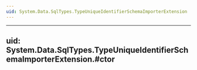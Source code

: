 ```yaml
---
uid: System.Data.SqlTypes.TypeUniqueIdentifierSchemaImporterExtension
---
```


---
uid: System.Data.SqlTypes.TypeUniqueIdentifierSchemaImporterExtension.#ctor
---
